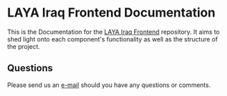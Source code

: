 # LAYA Iraq Frontend Documentation

This is the Documentation for the [LAYA Iraq Frontend](https://github.com/LAYAIraq/LAYA-Iraq-Frontend) repository. It aims to shed light onto each component's functionality as well as the structure of the project.

## Questions

Please send us an [e-mail](mailto:laya-iraq@outlook.com) should you have any questions or comments.

